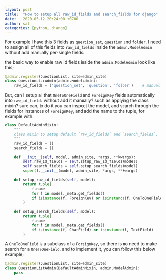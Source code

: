 ```yaml
---
layout: post
title:  "How to setup all raw_id_fields and search_fields for django"
date:   2020-05-12 20:24:00 +0700
author: sal
categories: [python, django]
---
```


For example I have this 3 fields as `question_set`, `question` and `folder`.
I need to assign all of this fields into `raw_id_fields` inside the `admin.ModelAdmin` without add manually per-single fields.

the basic way to enable raw id fields inside the `admin.ModelAdmin` look like this;


```python
@admin.register(QuestionList, site=admin_site)
class QuestionListAdmin(admin.ModelAdmin):
    raw_id_fields = ('question_set', 'question', 'folder')    # manually
```

But, can I setup all that `OneToOneField` and `ForeignKey` fields automatically into `raw_id_fields` without add it manually?
such as applying the class mixin? sure can, to do it you can inspect the model,
and search through the fields for instances of `ForeignKey`,
and add the name to the tuple, for example with:


```python
class DefaultAdminMixin:
    """
    class mixin to setup default `raw_id_fields` and `search_fields`.
    """
    raw_id_fields = ()
    search_fields = ()

    def __init__(self, model, admin_site, *args, **kwargs):
        self.raw_id_fields = self.setup_raw_id_fields(model)
        self.search_fields = self.setup_search_fields(model)
        super().__init__(model, admin_site, *args, **kwargs)

    def setup_raw_id_fields(self, model):
        return tuple(
            f.name
            for f in model._meta.get_fields()
            if isinstance(f, ForeignKey) or isinstance(f, OneToOneField)
        )

    def setup_search_fields(self, model):
        return tuple(
            f.name
            for f in model._meta.get_fields()
            if isinstance(f, CharField) or isinstance(f, TextField)
        )
```


A `OneToOneField` is a subclass of a `ForeignKey`, so there is no need to make search for a `OneToOneField`.
and to implement it, you can follow this below example;


```python
@admin.register(QuestionList, site=admin_site)
class QuestionListAdmin(DefaultAdminMixin, admin.ModelAdmin):
    pass
```
